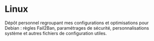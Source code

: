 # Linux
Dépôt personnel regroupant mes configurations et optimisations pour Debian : règles Fail2Ban, paramétrages de sécurité, personnalisations système et autres fichiers de configuration utiles.
